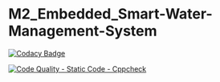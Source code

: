 # M2_Embedded_Smart-Water-Management-System


[![Codacy Badge](https://app.codacy.com/project/badge/Grade/f7840dd7d18a4daa8e7e880d4c2ba263)](https://www.codacy.com/gh/Sathyamano30/M2_Embedded_Smart-Water-Management-System/dashboard?utm_source=github.com&amp;utm_medium=referral&amp;utm_content=Sathyamano30/M2_Embedded_Smart-Water-Management-System&amp;utm_campaign=Badge_Grade)

[![Code Quality - Static Code - Cppcheck](https://github.com/Sathyamano30/M2_Embedded_Smart-Water-Management-System/actions/workflows/cppcheck.yml/badge.svg)](https://github.com/Sathyamano30/M2_Embedded_Smart-Water-Management-System/actions/workflows/cppcheck.yml)
